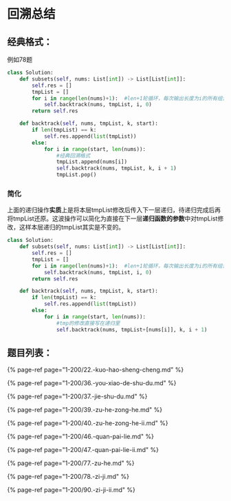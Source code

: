 # 回溯总结

## 经典格式：

例如78题

```python
class Solution:
    def subsets(self, nums: List[int]) -> List[List[int]]:
        self.res = []
        tmpList = []
        for i in range(len(nums)+1):  #len+1轮循环，每次输出长度为i的所有组合
            self.backtrack(nums, tmpList, i, 0)
        return self.res

    def backtrack(self, nums, tmpList, k, start):
        if len(tmpList) == k:
            self.res.append(list(tmpList))
        else:
            for i in range(start, len(nums)):
                #经典回溯格式
                tmpList.append(nums[i])
                self.backtrack(nums, tmpList, k, i + 1)
                tmpList.pop()
```

### 简化

上面的递归操作**实质**上是将本层tmpList修改后传入下一层递归，待递归完成后再将tmpList还原。这波操作可以简化为直接在下一层**递归函数的参数**中对tmpList修改，这样本层递归的tmpList其实是不变的。

```python
class Solution:
    def subsets(self, nums: List[int]) -> List[List[int]]:
        self.res = []
        tmpList = []
        for i in range(len(nums)+1):  #len+1轮循环，每次输出长度为i的所有组合
            self.backtrack(nums, tmpList, i, 0)
        return self.res

    def backtrack(self, nums, tmpList, k, start):
        if len(tmpList) == k:
            self.res.append(list(tmpList))
        else:
            for i in range(start, len(nums)):    
                #tmp的修改直接写在递归里
                self.backtrack(nums, tmpList+[nums[i]], k, i + 1)
```

## 题目列表：

{% page-ref page="1-200/22.-kuo-hao-sheng-cheng.md" %}

{% page-ref page="1-200/36.-you-xiao-de-shu-du.md" %}

{% page-ref page="1-200/37.-jie-shu-du.md" %}

{% page-ref page="1-200/39.-zu-he-zong-he.md" %}

{% page-ref page="1-200/40.-zu-he-zong-he-ii.md" %}

{% page-ref page="1-200/46.-quan-pai-lie.md" %}

{% page-ref page="1-200/47.-quan-pai-lie-ii.md" %}

{% page-ref page="1-200/77.-zu-he.md" %}

{% page-ref page="1-200/78.-zi-ji.md" %}

{% page-ref page="1-200/90.-zi-ji-ii.md" %}

